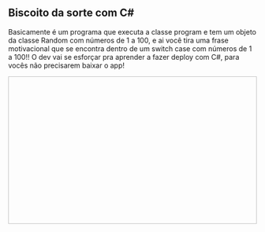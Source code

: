 ## Biscoito da sorte com C#
<p>Basicamente é um programa que executa a classe program e tem um objeto da classe Random com números de 1 a 100, e ai você tira uma frase motivacional que se encontra dentro de um switch case com números de 1 a 100!! O dev vai se esforçar pra 
aprender a fazer deploy com C#, para vocês não precisarem baixar o app!</p>

<img   width="600" height="300" scr="![image](https://github.com/LucasAdao/Mensagens-motivacionais/assets/100219854/f2fc7236-210e-4adf-aa29-c911d7214661)
">
